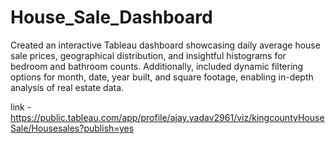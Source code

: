# House_Sale_Dashboard
Created an interactive Tableau dashboard showcasing daily average house sale prices, geographical distribution, and insightful histograms for bedroom and bathroom counts. Additionally, included dynamic filtering options for month, date, year built, and square footage, enabling in-depth analysis of real estate data.

link - https://public.tableau.com/app/profile/ajay.yadav2961/viz/kingcountyHouseSale/Housesales?publish=yes
